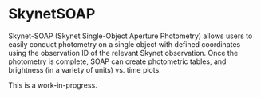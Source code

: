 # SkynetSOAP
Skynet-SOAP (Skynet Single-Object Aperture Photometry) allows users to easily conduct photometry on a single object with defined coordinates using the observation ID of the relevant Skynet observation. Once the photometry is complete, SOAP can create photometric tables, and brightness (in a variety of units) vs. time plots.

This is a work-in-progress.
